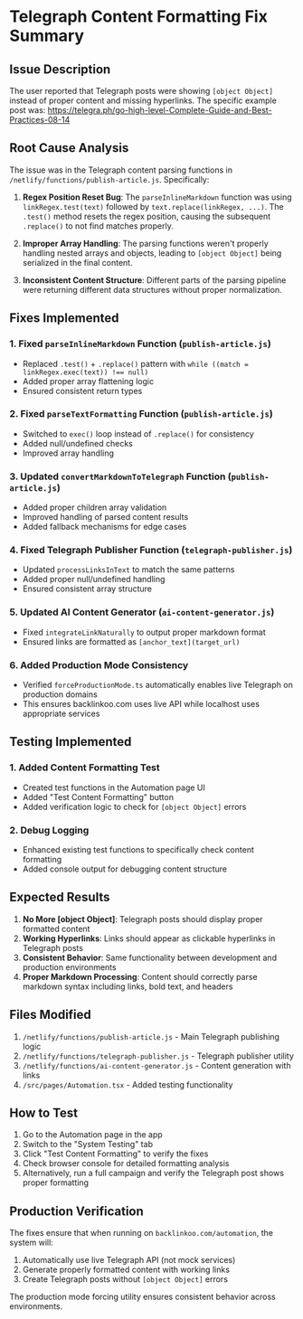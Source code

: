 # Telegraph Content Formatting Fix Summary

## Issue Description

The user reported that Telegraph posts were showing `[object Object]` instead of proper content and missing hyperlinks. The specific example post was: https://telegra.ph/go-high-level-Complete-Guide-and-Best-Practices-08-14

## Root Cause Analysis

The issue was in the Telegraph content parsing functions in `/netlify/functions/publish-article.js`. Specifically:

1. **Regex Position Reset Bug**: The `parseInlineMarkdown` function was using `linkRegex.test(text)` followed by `text.replace(linkRegex, ...)`. The `.test()` method resets the regex position, causing the subsequent `.replace()` to not find matches properly.

2. **Improper Array Handling**: The parsing functions weren't properly handling nested arrays and objects, leading to `[object Object]` being serialized in the final content.

3. **Inconsistent Content Structure**: Different parts of the parsing pipeline were returning different data structures without proper normalization.

## Fixes Implemented

### 1. Fixed `parseInlineMarkdown` Function (`publish-article.js`)
- Replaced `.test()` + `.replace()` pattern with `while ((match = linkRegex.exec(text)) !== null)`
- Added proper array flattening logic
- Ensured consistent return types

### 2. Fixed `parseTextFormatting` Function (`publish-article.js`)
- Switched to `exec()` loop instead of `.replace()` for consistency
- Added null/undefined checks
- Improved array handling

### 3. Updated `convertMarkdownToTelegraph` Function (`publish-article.js`)
- Added proper children array validation
- Improved handling of parsed content results
- Added fallback mechanisms for edge cases

### 4. Fixed Telegraph Publisher Function (`telegraph-publisher.js`)
- Updated `processLinksInText` to match the same patterns
- Added proper null/undefined handling
- Ensured consistent array structure

### 5. Updated AI Content Generator (`ai-content-generator.js`)
- Fixed `integrateLinkNaturally` to output proper markdown format
- Ensured links are formatted as `[anchor_text](target_url)`

### 6. Added Production Mode Consistency
- Verified `forceProductionMode.ts` automatically enables live Telegraph on production domains
- This ensures backlinkoo.com uses live API while localhost uses appropriate services

## Testing Implemented

### 1. Added Content Formatting Test
- Created test functions in the Automation page UI
- Added "Test Content Formatting" button
- Added verification logic to check for `[object Object]` errors

### 2. Debug Logging
- Enhanced existing test functions to specifically check content formatting
- Added console output for debugging content structure

## Expected Results

1. **No More [object Object]**: Telegraph posts should display proper formatted content
2. **Working Hyperlinks**: Links should appear as clickable hyperlinks in Telegraph posts
3. **Consistent Behavior**: Same functionality between development and production environments
4. **Proper Markdown Processing**: Content should correctly parse markdown syntax including links, bold text, and headers

## Files Modified

1. `/netlify/functions/publish-article.js` - Main Telegraph publishing logic
2. `/netlify/functions/telegraph-publisher.js` - Telegraph publisher utility
3. `/netlify/functions/ai-content-generator.js` - Content generation with links
4. `/src/pages/Automation.tsx` - Added testing functionality

## How to Test

1. Go to the Automation page in the app
2. Switch to the "System Testing" tab
3. Click "Test Content Formatting" to verify the fixes
4. Check browser console for detailed formatting analysis
5. Alternatively, run a full campaign and verify the Telegraph post shows proper formatting

## Production Verification

The fixes ensure that when running on `backlinkoo.com/automation`, the system will:
1. Automatically use live Telegraph API (not mock services)
2. Generate properly formatted content with working links
3. Create Telegraph posts without `[object Object]` errors

The production mode forcing utility ensures consistent behavior across environments.
